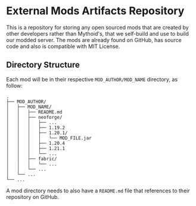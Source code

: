 # External Mods Artifacts Repository

This is a repository for storing any open sourced mods that are created by other developers rather than Mythoid's, that we self-build and use to build our modded server. The mods are already found on GitHub, has source code and also is compatible with MIT License.

## Directory Structure

Each mod will be in their respective `MOD_AUTHOR/MOD_NAME` directory, as follow:

```
.
├── MOD_AUTHOR/
│   ├── MOD_NAME/
│   │   ├── README.md
│   │   ├── neoforge/
│   │   │   ├── ...
│   │   │   ├── 1.19.2
│   │   │   ├── 1.20.1/
│   │   │   │   └── MOD_FILE.jar
│   │   │   ├── 1.20.4
│   │   │   ├── 1.21.1
│   │   │   └── ...
│   │   ├── fabric/
│   │   │   └── ...
│   │   └── ...
│   └── ...
└── ...
```

A mod directory needs to also have a `README.md` file that references to their repository on GitHub.